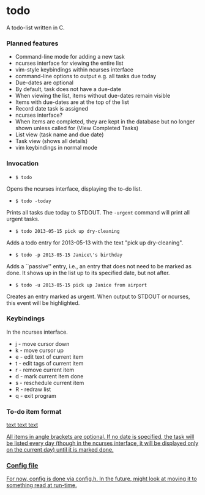 todo
=======

A todo-list written in C.

### Planned features

* Command-line mode for adding a new task
* ncurses interface for viewing the entire list
* vim-style keybindings within ncurses interface
* command-line options to output e.g. all tasks due today
* Due-dates are optional
* By default, task does not have a due-date
* When viewing the list, items without due-dates remain visible
* Items with due-dates are at the top of the list
* Record date task is assigned
* ncurses interface?
* When items are completed, they are kept in the database but no longer
  shown unless called for (View Completed Tasks)
* List view (task name and due date)
* Task view (shows all details)
* vim keybindings in normal mode

### Invocation

* `$ todo`

Opens the ncurses interface, displaying the to-do list.

* `$ todo -today`

Prints all tasks due today to STDOUT.  The `-urgent` command will print
all urgent tasks.

* `$ todo 2013-05-15 pick up dry-cleaning`

Adds a todo entry for 2013-05-13 with the text "pick up dry-cleaning".

* `$ todo -p 2013-05-15 Janice\'s birthday`

Adds a ``passive'' entry, i.e., an entry that does not need to be marked
as done.  It shows up in the list up to its specified date, but not after.

* `$ todo -u 2013-05-15 pick up Janice from airport`

Creates an entry marked as urgent.  When output to STDOUT or ncurses, this
event will be highlighted.

### Keybindings

In the ncurses interface.

* j - move cursor down
* k - move cursor up
* e - edit text of current item
* t - edit tags of current item
* r - remove current item
* d - mark current item done
* s - reschedule current item
* R - redraw list
* q - exit program

### To-do item format

<p><u><YYYY-MM-DD HH:MM +1w><tags:tags> text text text

All items in angle brackets are optional.  If no date is specified, the task
will be listed every day (though in the ncurses interface, it will be displayed
only on the current day) until it is marked done.


### Config file

For now, config is done via config.h.  In the future, might look at moving it
to something read at run-time.
